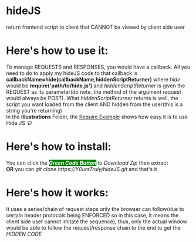 # hideJS
return frontend script to client that CANNOT be viewed by client side user

# Here's how to use it:
To manage REQUESTS and RESPONSES, you would have a callback. All you need to do to apply my hideJS code to that callback is <b>callbackName=hide(callbackName,hiddenScriptReturner)</b> where <i>hide</i> would be <b>require('path/to/hide.js')</b> and <i>hiddenScriptReturner</i> is given the REQUEST as its parameter(do note, the method of the argument request would always be POST). What <i>hiddenScriptReturner</i> returns is well, the script you want loaded from the client AND hidden from the user(this is a string you're returning)
<br>In the <b>Illustrations</b> Folder, the <a href="https://github.com/Y0ursTruly/hideJS/tree/main/Illustrations">Require Example</a> shows how easy it is to use Hide JS <i>:D</i>

# Here's how to install:
You can click the <b><i style="color:white;background-color:green;">Green Code Button</i></b> to <i>Download Zip</i> then extract <br><b>OR</b> you can <i>git clone https://Y0ursTruly/hideJS.git</i> and that's it

# Here's how it works: 
It uses a series/chain of request steps only the browser can follow(due to certain header protocols being ENFORCED so in this case, it means the client side user cannot imitate the sequence), thus, only the actual window would be able to follow the request/response chain to the end to get the <i>HIDDEN CODE</i>
